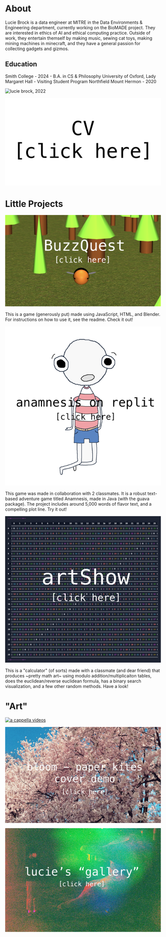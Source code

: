 # About

Lucie Brock is a data engineer at MITRE in the Data Environments & Engineering department, currently working on the BioMADE project. They are interested in ethics of AI and ethical computing practice. Outside of work, they entertain themself by making music, sewing cat toys, making mining machines in minecraft, and they have a general passion for collecting gadgets and gizmos.

## Education
Smith College - 2024 - B.A. in CS & Philosophy
University of Oxford, Lady Margaret Hall - Visiting Student Program
Northfield Mount Hermon - 2020

![lucie brock, 2022](images/lucie_photo.png)

[![clickable image](images/cv.png)](https://drive.google.com/file/d/1ZAJjwLL1-1v8h-MGZwQYphOwAiynH1hD/view?usp=sharing)


# Little Projects
[![bee model](images/bee_game.png)](https://replit.com/@lmbrock/BuzzQuest)

This is a game (generously put) made using JavaScript, HTML, and Blender. For instructions on how to use it, see the readme. Check it out!

[![the player character](images/little_ghost2.png)](https://replit.com/@alinemarrap/Anamnesis)

This game was made in collaboration with 2 classmates. It is a robust text-based adventure game titled Anamnesis, made in Java (with the guava package). The project includes around 5,000 words of flavor text, and a compelling plot line. Try it out!

[![mod26 table](images/mod25.png)](https://replit.com/@lmbrock/artShow)

This is a "calculator" (of sorts) made with a classmate (and dear friend) that produces ~pretty math art~ using modulo addition/multiplicaiton tables, does the euclidean/reverse euclidean formula, has a binary search visualization, and a few other random methods. Have a look!

# "Art"
[![a cappella videos](images/vibes.png)](https://www.youtube.com/user/SmithVibes)

[![bloom - paper kites cover demo](images/flower.jpeg)](https://soundcloud.com/user-799120184/bloom_demo?utm_source=clipboard&utm_medium=text&utm_campaign=social_sharing)

[![lucie's "art" gallery](images/gallery.jpg)](https://luciebrock.pixieset.com/lucieart/)
